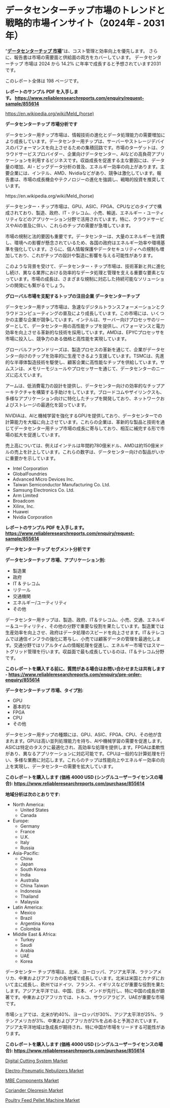 <p><h1>データセンターチップ市場のトレンドと戦略的市場インサイト（2024年 - 2031年）</h1></p><p>&ldquo;<strong><a href="https://www.reliableresearchreports.com/data-center-chip-r855614?utm_campaign=110&utm_medium=9&utm_source=Github&utm_content=ia&utm_term=21102024&utm_id=data-center-chip">データセンターチップ 市場</a></strong>&rdquo;は、コスト管理と効率向上を優先します。 さらに、報告書は市場の需要面と供給面の両方をカバーしています。 データセンターチップ 市場は 2024 から 14.2% に年率で成長すると予想されています2031 です。</p>
<p>このレポート全体は 198 ページです。</p>
<p><strong>レポートのサンプル PDF を入手します。&nbsp;<a href="https://www.reliableresearchreports.com/enquiry/request-sample/855614?utm_campaign=110&utm_medium=9&utm_source=Github&utm_content=ia&utm_term=21102024&utm_id=data-center-chip">https://www.reliableresearchreports.com/enquiry/request-sample/855614</a></strong></p>
<p><a href="https://en.wikipedia.org/wiki/Meld_(horse)?utm_campaign=110&utm_medium=9&utm_source=Github&utm_content=ia&utm_term=21102024&utm_id=data-center-chip">https://en.wikipedia.org/wiki/Meld_(horse)</a></p>
<p><strong>データセンターチップ 市場分析です</strong></p>
<p><p>データセンター用チップ市場は、情報技術の進化とデータ処理能力の需要増加により成長しています。データセンター用チップは、サーバーやストレージデバイスのパフォーマンスを向上させるための集積回路です。市場のターゲットは、クラウドサービスプロバイダー、企業向けデータセンター、AIなどの高負荷アプリケーションを利用するビジネスです。収益成長を促進する主な要因には、データ量の増加、AI・ビッグデータ分析の普及、エネルギー効率の向上があります。主要企業には、インテル、AMD、Nvidiaなどがあり、競争は激化しています。報告書は、市場の成長機会やテクノロジーの進化を強調し、戦略的投資を推奨しています。</p></p>
<p>https://en.wikipedia.org/wiki/Meld_(horse)</p>
<p><p>データセンター・チップ市場は、GPU、ASIC、FPGA、CPUなどのタイプで構成されており、製造、政府、IT・テレコム、小売、輸送、エネルギー・ユーティリティなどのアプリケーション分野で活用されています。特に、クラウドサービスやAIの普及に伴い、これらのチップの需要が急増しています。</p><p>市場の規制と法的要因も重要です。データセンターは、大量のエネルギーを消費し、環境への影響が懸念されているため、各国の政府はエネルギー効率や環境基準を強化しています。さらに、個人情報保護やデータセキュリティへの規制も増加しており、これがチップの設計や製造に影響を与える可能性があります。</p><p>このような背景を受けて、データセンター・チップ市場は、技術革新と共に進化し続け、異なる業界における効率的なデータ処理と管理を支える重要な要素となっています。市場の成長は、さまざまな規制に対応した持続可能なソリューションの開発にも繋がるでしょう。</p></p>
<p><strong>グローバル市場を支配するトップの注目企業 データセンターチップ</strong></p>
<p><p>データセンター用チップ市場は、急速なデジタルトランスフォーメーションとクラウドコンピューティングの普及により成長しています。この市場には、いくつかの主要な企業が競争しています。インテルは、サーバー向けプロセッサのリーダーとして、データセンター用の高性能チップを提供し、パフォーマンスと電力効率を向上させる革新的な技術を採用しています。AMDは、EPYCプロセッサを市場に投入し、競争力のある価格と高性能を実現しています。</p><p>グローバルファウンドリーズは、製造プロセスの革新を通じて、企業がデータセンター向けのチップを効率的に生産できるよう支援しています。TSMCは、先進的な半導体製造技術を駆使し、顧客企業に高性能なチップを供給しています。サムスンは、メモリーモジュールやプロセッサーを通じて、データセンターのニーズに応えています。</p><p>アームは、低消費電力の設計を提供し、データセンター向けの効率的なチップアーキテクチャを構築する手助けをしています。ブロードコムやザイリンクスも、多様なアプリケーション向けに特化したチップを開発しており、ネットワークおよびストレージの最適化を図っています。</p><p>NVIDIAは、AIと機械学習を強化するGPUを提供しており、データセンターでの計算能力を大幅に向上させています。これらの企業は、革新的な製品と技術を通じてデータセンター用チップ市場の成長に寄与しており、相互に補完する形で市場の拡大を促進しています。</p><p>売上高については、例えばインテルは年間約780億米ドル、AMDは約150億米ドルの売上を計上しています。これらの数字は、データセンター向けの製品がいかに重要かを示しています。</p></p>
<p><ul><li>Intel Corporation</li><li>GlobalFoundries</li><li>Advanced Micro Devices Inc.</li><li>Taiwan Semiconductor Manufacturing Co. Ltd.</li><li>Samsung Electronics Co. Ltd.</li><li>Arm Limited</li><li>Broadcom</li><li>Xilinx, Inc.</li><li>Huawei</li><li>Nvidia Corporation</li></ul></p>
<p><strong>レポートのサンプル PDF を入手します。 <a href="https://www.reliableresearchreports.com/enquiry/request-sample/855614?utm_campaign=110&utm_medium=9&utm_source=Github&utm_content=ia&utm_term=21102024&utm_id=data-center-chip">https://www.reliableresearchreports.com/enquiry/request-sample/855614</a></strong></p>
<p><strong>データセンターチップ セグメント分析です</strong></p>
<p><strong>データセンターチップ 市場、アプリケーション別:</strong></p>
<p><ul><li>製造業</li><li>政府</li><li>IT & テレコム</li><li>リテール</li><li>交通機関</li><li>エネルギー/ユーティリティ</li><li>その他</li></ul></p>
<p><p>データセンター用チップは、製造、政府、IT＆テレコム、小売、交通、エネルギー＆ユーティリティ、その他の分野で重要な役割を果たしています。製造業では生産効率を向上させ、政府はデータ処理のスピードを向上させます。IT＆テレコムでは通信インフラの強化に寄与し、小売では顧客データの管理を最適化します。交通分野ではリアルタイムの情報処理を促進し、エネルギー市場ではスマートグリッド管理を行います。収益面で最も成長しているのは、IT＆テレコム分野です。</p></p>
<p><strong>このレポートを購入する前に、質問がある場合はお問い合わせまたは共有します - <a href="https://www.reliableresearchreports.com/enquiry/pre-order-enquiry/855614?utm_campaign=110&utm_medium=9&utm_source=Github&utm_content=ia&utm_term=21102024&utm_id=data-center-chip">https://www.reliableresearchreports.com/enquiry/pre-order-enquiry/855614</a></strong></p>
<p><strong>データセンターチップ 市場、タイプ別:</strong></p>
<p><ul><li>GPU</li><li>基本的な</li><li>FPGA</li><li>CPU</li><li>その他</li></ul></p>
<p><p>データセンター用チップの種類には、GPU、ASIC、FPGA、CPU、その他が含まれます。GPUは高い並列処理能力を持ち、AIや機械学習の需要を促進します。ASICは特定のタスクに最適化され、高効率な処理を提供します。FPGAは柔軟性があり、異なるアプリケーションに対応可能です。CPUは一般的な計算処理を行い、多様な業務に対応します。これらのチップは性能向上やエネルギー効率の向上を実現し、データセンターの需要を拡大しています。</p></p>
<p><strong>このレポートを購入します (価格 4000 USD (シングルユーザーライセンスの場合): <a href="https://www.reliableresearchreports.com/purchase/855614?utm_campaign=110&utm_medium=9&utm_source=Github&utm_content=ia&utm_term=21102024&utm_id=data-center-chip">https://www.reliableresearchreports.com/purchase/855614</a></strong></p>
<p><strong>地域分析は次のとおりです:</strong></p>
<p><ul>
    <li>
        North America:
        <ul>
            <li>United States</li>
            <li>Canada</li>
        </ul>
    </li>
    <li>
        Europe:
        <ul>
            <li>Germany</li>
            <li>France</li>
            <li>U.K.</li>
            <li>Italy</li>
            <li>Russia</li>
        </ul>
    </li>
    <li>
        Asia-Pacific:
        <ul>
            <li>China</li>
            <li>Japan</li>
            <li>South Korea</li>
            <li>India</li>
            <li>Australia</li>
            <li>China Taiwan</li>
            <li>Indonesia</li>
            <li>Thailand</li>
            <li>Malaysia</li>
        </ul>
    </li>
    <li>
        Latin America:
        <ul>
            <li>Mexico</li>
            <li>Brazil</li>
            <li>Argentina Korea</li>
            <li>Colombia</li>
        </ul>
    </li>
    <li>
        Middle East & Africa:
        <ul>
            <li>Turkey</li>
            <li>Saudi</li>
            <li>Arabia</li>
            <li>UAE</li>
            <li>Korea</li>
        </ul>
    </li>
    </ul></p>
<p><p>データセンター チップ市場は、北米、ヨーロッパ、アジア太平洋、ラテンアメリカ、中東およびアフリカの各地域で成長しています。北米は米国とカナダにおいて主に成長し、欧州ではドイツ、フランス、イギリスなどが重要な役割を果たします。アジア太平洋では、中国、日本、インドが先行し、特に中国の成長が顕著です。中東およびアフリカでは、トルコ、サウジアラビア、UAEが重要な市場です。</p><p>市場シェアでは、北米が約40%、ヨーロッパが30%、アジア太平洋が25%、ラテンアメリカが3%、中東およびアフリカが2%を占めると予測されています。アジア太平洋地域は急成長が期待され、特に中国が市場をリードする可能性があります。</p></p>
<p><strong>このレポートを購入します (価格 4000 USD (シングルユーザーライセンスの場合): <a href="https://www.reliableresearchreports.com/purchase/855614?utm_campaign=110&utm_medium=9&utm_source=Github&utm_content=ia&utm_term=21102024&utm_id=data-center-chip">https://www.reliableresearchreports.com/purchase/855614</a></strong></p>
<p><p><a href="https://issuu.com/reportprime-2/docs/digital-cutting-system-market-size-_4483602b07b07f?utm_campaign=110&utm_medium=9&utm_source=Github&utm_content=ia&utm_term=21102024&utm_id=data-center-chip">Digital Cutting System Market</a></p><p><a href="https://github.com/kathiestrine5ty/Market-Research-Report-List-1/blob/main/electro-pneumatic-nebulizers-market.md?utm_campaign=110&utm_medium=9&utm_source=Github&utm_content=ia&utm_term=21102024&utm_id=data-center-chip">Electro-Pneumatic Nebulizers Market</a></p><p><a href="https://issuu.com/reportprime-2/docs/mbe-components-market-size-2030.ppt_8cb21d4d470a12?utm_campaign=110&utm_medium=9&utm_source=Github&utm_content=ia&utm_term=21102024&utm_id=data-center-chip">MBE Components Market</a></p><p><a href="https://www.linkedin.com/pulse/coriander-oleoresin-market-evolution-key-trends-regional-dynamics-d5hae?utm_campaign=110&utm_medium=9&utm_source=Github&utm_content=ia&utm_term=21102024&utm_id=data-center-chip">Coriander Oleoresin Market</a></p><p><a href="https://www.linkedin.com/pulse/exploring-poultry-feed-pellet-machine-market-dynamics-global-oleuc?utm_campaign=110&utm_medium=9&utm_source=Github&utm_content=ia&utm_term=21102024&utm_id=data-center-chip">Poultry Feed Pellet Machine Market</a></p></p>